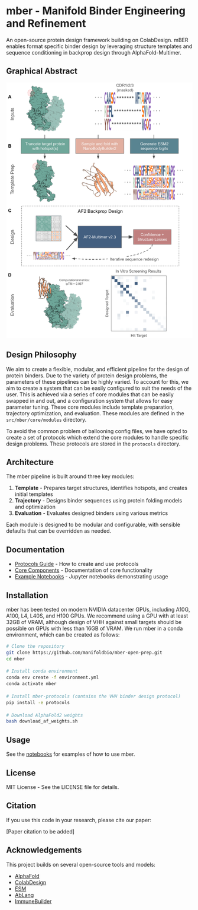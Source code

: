 # mber - Manifold Binder Engineering and Refinement

An open-source protein design framework building on ColabDesign. mBER enables format specific binder design by leveraging structure templates and sequence conditioning in backprop design through AlphaFold-Multimer.

## Graphical Abstract

![Graphical Abstract](./assets/mBER_graphical_abstract.png)

## Design Philosophy

We aim to create a flexible, modular, and efficient pipeline for the design of protein binders. Due to the variety of protein design problems, the parameters of these pipelines can be highly varied. To account for this, we aim to create a system that can be easily configured to suit the needs of the user. This is achieved via a series of core modules that can be easily swapped in and out, and a configuration system that allows for easy parameter tuning. These core modules include template preparation, trajectory optimization, and evaluation. These modules are defined in the `src/mber/core/modules` directory.

To avoid the common problem of ballooning config files, we have opted to create a set of protocols which extend the core modules to handle specific design problems. These protocols are stored in the `protocols` directory.

## Architecture

The mber pipeline is built around three key modules:

1. **Template** - Prepares target structures, identifies hotspots, and creates initial templates
2. **Trajectory** - Designs binder sequences using protein folding models and optimization
3. **Evaluation** - Evaluates designed binders using various metrics

Each module is designed to be modular and configurable, with sensible defaults that can be overridden as needed.

## Documentation

- [Protocols Guide](./protocols/README.md) - How to create and use protocols
- [Core Components](./src/mber/core/README.md) - Documentation of core functionality
- [Example Notebooks](./notebooks) - Jupyter notebooks demonstrating usage

## Installation

mber has been tested on modern NVIDIA datacenter GPUs, including A10G, A100, L4, L40S, and H100 GPUs. We recommend using a GPU with at least 32GB of VRAM, although design of VHH against small targets should be possible on GPUs with less than 16GB of VRAM. We run mber in a conda environment, which can be created as follows:

```bash
# Clone the repository
git clone https://github.com/manifoldbio/mber-open-prep.git
cd mber

# Install conda environment
conda env create -f environment.yml
conda activate mber

# Install mber-protocols (contains the VHH binder design protocol)
pip install -e protocols

# Download AlphaFold2 weights
bash download_af_weights.sh
```

## Usage

See the [notebooks](./notebooks) for examples of how to use mber.

## License

MIT License - See the LICENSE file for details.

## Citation

If you use this code in your research, please cite our paper:

[Paper citation to be added]

## Acknowledgements

This project builds on several open-source tools and models:
- [AlphaFold](https://github.com/deepmind/alphafold)
- [ColabDesign](https://github.com/sokrypton/ColabDesign)
- [ESM](https://github.com/facebookresearch/esm)
- [AbLang](https://github.com/oxpig/AbLang)
- [ImmuneBuilder](https://github.com/oxpig/ImmuneBuilder)